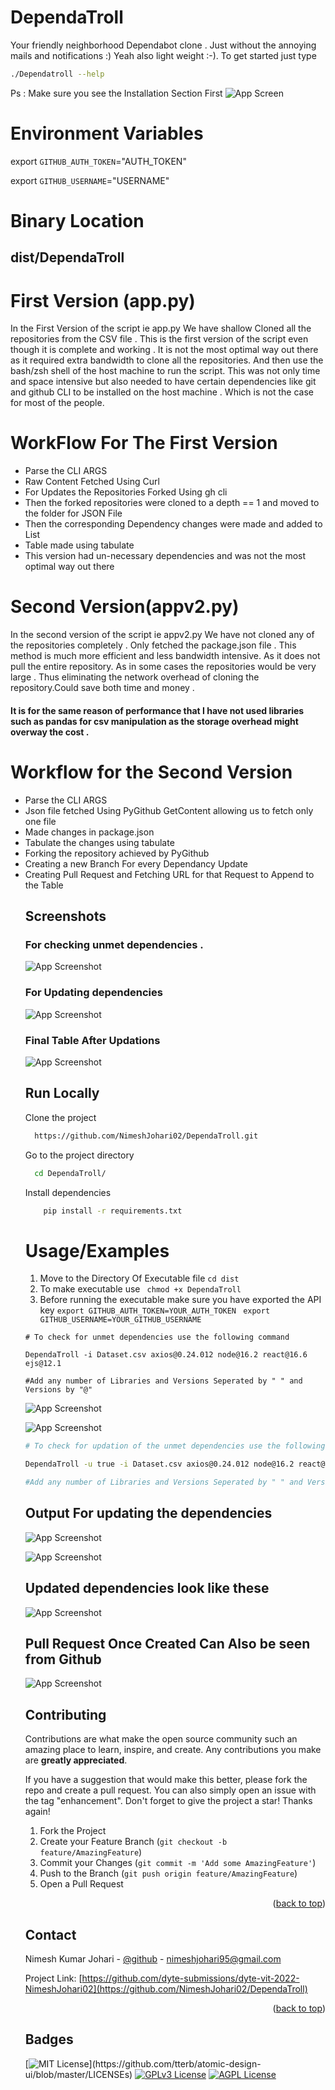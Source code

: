# DependaTroll

Your friendly neighborhood Dependabot clone . Just without the annoying mails and notifications :)
Yeah also light weight :-).
To get started just type

```bash
./Dependatroll --help
```

Ps : Make sure you see the Installation Section First
![App Screen](./images/Help.png)

# Environment Variables

export `GITHUB_AUTH_TOKEN`="AUTH_TOKEN"

export `GITHUB_USERNAME`="USERNAME"

# Binary Location

## dist/DependaTroll

# First Version (app.py)

In the First Version of the script ie app.py We have shallow Cloned all the repositories from the CSV file .
This is the first version of the script even though it is complete and working . It is not the most optimal way out there as it required extra bandwidth to clone all the repositories. And then use the bash/zsh shell of the host machine to run the script.
This was not only time and space intensive but also needed to have certain dependencies like git and github CLI to be installed on the host machine . Which is not the case for most of the people.

<!-- Create List -->

# WorkFlow For The First Version

<ul>
<li>Parse the CLI ARGS</li>
<li>Raw Content Fetched Using Curl </li>
<li>For Updates the Repositories Forked Using gh cli </li>
<li>Then the forked repositories were cloned to a depth == 1 and moved to the folder for JSON File</li>
<li>Then the corresponding Dependency changes were made and added to List </li>
<li>Table made using tabulate</li>
<li> This version had un-necessary dependencies and was not the most optimal way out there</li>
</ul>

# Second Version(appv2.py)

In the second version of the script ie appv2.py We have not cloned any of the repositories completely . Only fetched the package.json file . This method is much more efficient and less bandwidth intensive. As it does not pull the entire repository. As in some cases the repositories would be very large . Thus eliminating the network overhead of cloning the repository.Could save both time and money .

#### It is for the same reason of performance that I have not used libraries such as pandas for csv manipulation as the storage overhead might overway the cost .

# Workflow for the Second Version

<ul>
<li>Parse the CLI ARGS</li>
<li>Json file fetched Using PyGithub GetContent allowing us to fetch only one file</li>
<li>Made changes in package.json</li>
<li>Tabulate the changes using tabulate</li>
<li>Forking the repository achieved by PyGithub</li>
<li>Creating a new Branch For every Dependancy Update</li>
<li>Creating Pull Request and Fetching URL for that Request to Append to the Table </li>

## Screenshots

### For checking unmet dependencies .

![App Screenshot](./images/subtask1.png)

### For Updating dependencies

![App Screenshot](./images/subtask2.png)

### Final Table After Updations

![App Screenshot](./images/finalTable.png)

## Run Locally

Clone the project

```bash
  https://github.com/NimeshJohari02/DependaTroll.git
```

Go to the project directory

```bash
  cd DependaTroll/
```

Install dependencies

```bash
    pip install -r requirements.txt
```

# Usage/Examples

1. Move to the Directory Of Executable file
   `cd dist`
2. To make executable use
   ` chmod +x DependaTroll`
3. Before running the executable make sure you have exported the API key
   `export GITHUB_AUTH_TOKEN=YOUR_AUTH_TOKEN `
   `export GITHUB_USERNAME=YOUR_GITHUB_USERNAME`

```sh.
# To check for unmet dependencies use the following command

DependaTroll -i Dataset.csv axios@0.24.012 node@16.2 react@16.6 ejs@12.1

#Add any number of Libraries and Versions Seperated by " " and Versions by "@"

```

![App Screenshot](./images/subtask1.png)

![App Screenshot](./images/subtask1Second.png)

```sh
# To check for updation of the unmet dependencies use the following command

DependaTroll -u true -i Dataset.csv axios@0.24.012 node@16.2 react@16.6 ejs@12.1

#Add any number of Libraries and Versions Seperated by " " and Versions by "@"

```

## Output For updating the dependencies

![App Screenshot](./images/subtask2First.png)

![App Screenshot](./images/subtask2Second.png)

## Updated dependencies look like these

![App Screenshot](./images/UpdateDeps.png)

## Pull Request Once Created Can Also be seen from Github

![App Screenshot](./images/Updatepr.png)

<!-- CONTRIBUTING -->

## Contributing

Contributions are what make the open source community such an amazing place to learn, inspire, and create. Any contributions you make are **greatly appreciated**.

If you have a suggestion that would make this better, please fork the repo and create a pull request. You can also simply open an issue with the tag "enhancement".
Don't forget to give the project a star! Thanks again!

1. Fork the Project
2. Create your Feature Branch (`git checkout -b feature/AmazingFeature`)
3. Commit your Changes (`git commit -m 'Add some AmazingFeature'`)
4. Push to the Branch (`git push origin feature/AmazingFeature`)
5. Open a Pull Request

<p align="right">(<a href="#top">back to top</a>)</p>

<!-- CONTACT -->

## Contact

Nimesh Kumar Johari - [@github](https://github.com/NimeshJohari02) - nimeshjohari95@gmail.com

Project Link: [https://github.com/dyte-submissions/dyte-vit-2022-NimeshJohari02](https://github.com/NimeshJohari02/DependaTroll)

<p align="right">(<a href="#top">back to top</a>)</p>

## Badges

[![MIT License](https://img.shields.io/apm/l/atomic-design-ui.svg?)](https://github.com/tterb/atomic-design-ui/blob/master/LICENSEs)
[![GPLv3 License](https://img.shields.io/badge/License-GPL%20v3-yellow.svg)](https://opensource.org/licenses/)
[![AGPL License](https://img.shields.io/badge/license-AGPL-blue.svg)](http://www.gnu.org/licenses/agpl-3.0)
